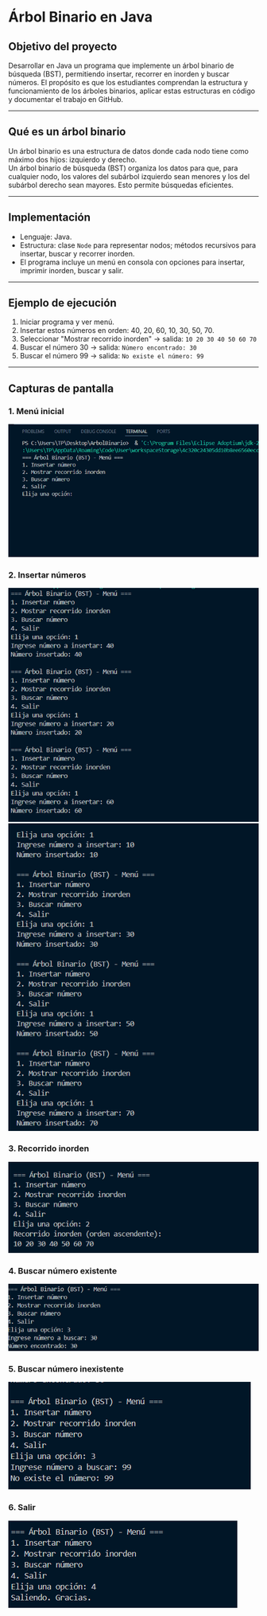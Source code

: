 # Árbol Binario en Java

## Objetivo del proyecto
Desarrollar en Java un programa que implemente un árbol binario de búsqueda (BST), permitiendo insertar, recorrer en inorden y buscar números. El propósito es que los estudiantes comprendan la estructura y funcionamiento de los árboles binarios, aplicar estas estructuras en código y documentar el trabajo en GitHub.

---

## Qué es un árbol binario 
Un árbol binario es una estructura de datos donde cada nodo tiene como máximo dos hijos: izquierdo y derecho.  
Un árbol binario de búsqueda (BST) organiza los datos para que, para cualquier nodo, los valores del subárbol izquierdo sean menores y los del subárbol derecho sean mayores. Esto permite búsquedas eficientes.

---

## Implementación 
- Lenguaje: Java.
- Estructura: clase `Node` para representar nodos; métodos recursivos para insertar, buscar y recorrer inorden.
- El programa incluye un menú en consola con opciones para insertar, imprimir inorden, buscar y salir.

---

## Ejemplo de ejecución 
1. Iniciar programa y ver menú.
2. Insertar estos números en orden: 40, 20, 60, 10, 30, 50, 70.
3. Seleccionar "Mostrar recorrido inorden" → salida: `10 20 30 40 50 60 70`
4. Buscar el número 30 → salida: `Número encontrado: 30`
5. Buscar el número 99 → salida: `No existe el número: 99`

---

## Capturas de pantalla 

### 1. Menú inicial  
![Menú inicial](capturas/menu.png)

### 2. Insertar números  
![Insertar números - parte 1](capturas/insert1.png)  
![Insertar números - parte 2](capturas/insert2.png)

### 3. Recorrido inorden  
![Recorrido inorden](capturas/inorder.png)

### 4. Buscar número existente  
![Buscar número existente](capturas/buscar_ok.png)

### 5. Buscar número inexistente  
![Buscar número inexistente](capturas/buscar_no.png)

### 6. Salir  
![Salir del programa](capturas/salir.png)







